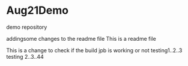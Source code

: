 # Aug21Demo
demo repository  

addingsome changes to the readme file 
This is a readme file 

This is a change to check if the build jpb is working or not
testing1..2..3
testing 2..3..44

